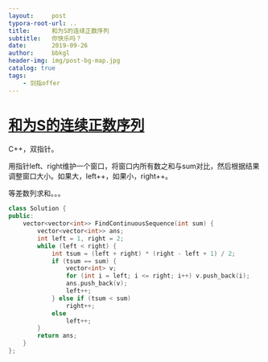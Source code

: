 ```yaml
---
layout:     post
typora-root-url: ..
title:      和为S的连续正数序列
subtitle:   你快乐吗？
date:       2019-09-26
author:     bbkgl
header-img: img/post-bg-map.jpg
catalog: true
tags:
    - 剑指offer
---
```


# [和为S的连续正数序列](https://www.nowcoder.com/practice/c451a3fd84b64cb19485dad758a55ebe?tpId=13&tqId=11194&tPage=3&rp=3&ru=/ta/coding-interviews&qru=/ta/coding-interviews/question-ranking )

C++，双指针。

用指针left、right维护一个窗口，将窗口内所有数之和与sum对比，然后根据结果调整窗口大小。如果大，left++，如果小，right++。

等差数列求和。。。

```cpp
class Solution {
public:
    vector<vector<int>> FindContinuousSequence(int sum) {
        vector<vector<int>> ans;
        int left = 1, right = 2;
        while (left < right) {
            int tsum = (left + right) * (right - left + 1) / 2;
            if (tsum == sum) {
                vector<int> v;
                for (int i = left; i <= right; i++) v.push_back(i);
                ans.push_back(v);
                left++;
            } else if (tsum < sum)
                right++;
            else
                left++;
        }
        return ans;
    }
};
```







